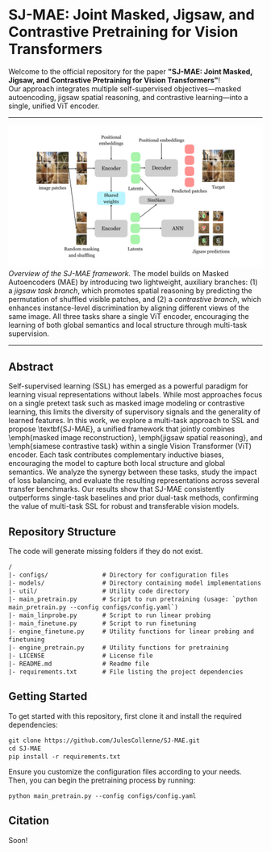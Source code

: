 # SJ-MAE: Joint Masked, Jigsaw, and Contrastive Pretraining for Vision Transformers

Welcome to the official repository for the paper **"SJ-MAE: Joint Masked, Jigsaw, and Contrastive Pretraining for Vision Transformers"**!  
Our approach integrates multiple self-supervised objectives—masked autoencoding, jigsaw spatial reasoning, and contrastive learning—into a single, unified ViT encoder.

---

![SJ-MAE Framework](sjmae.png)  
*Overview of the SJ-MAE framework.* The model builds on Masked Autoencoders (MAE) by introducing two lightweight, auxiliary branches: (1) a *jigsaw task branch*, which promotes spatial reasoning by predicting the permutation of shuffled visible patches, and (2) a *contrastive branch*, which enhances instance-level discrimination by aligning different views of the same image. All three tasks share a single ViT encoder, encouraging the learning of both global semantics and local structure through multi-task supervision.

---

## Abstract
Self-supervised learning (SSL) has emerged as a powerful paradigm for learning visual representations without labels. While most approaches focus on a single pretext task such as masked image modeling or contrastive learning, this limits the diversity of supervisory signals and the generality of learned features. In this work, we explore a multi-task approach to SSL and propose \textbf{SJ-MAE}, a unified framework that jointly combines \emph{masked image reconstruction}, \emph{jigsaw spatial reasoning}, and \emph{siamese contrastive task} within a single Vision Transformer (ViT) encoder. Each task contributes complementary inductive biases, encouraging the model to capture both local structure and global semantics. We analyze the synergy between these tasks, study the impact of loss balancing, and evaluate the resulting representations across several transfer benchmarks. Our results show that SJ-MAE consistently outperforms single-task baselines and prior dual-task methods, confirming the value of multi-task SSL for robust and transferable vision models.

## Repository Structure
The code will generate missing folders if they do not exist.
```
/
|- configs/               # Directory for configuration files
|- models/                # Directory containing model implementations
|- util/                  # Utility code directory
|- main_pretrain.py       # Script to run pretraining (usage: `python main_pretrain.py --config configs/config.yaml`)
|- main_linprobe.py       # Script to run linear probing
|- main_finetune.py       # Script to run finetuning
|- engine_finetune.py     # Utility functions for linear probing and finetuning
|- engine_pretrain.py     # Utility functions for pretraining
|- LICENSE                # License file
|- README.md              # Readme file
|- requirements.txt       # File listing the project dependencies
```

## Getting Started


To get started with this repository, first clone it and install the required dependencies:

```
git clone https://github.com/JulesCollenne/SJ-MAE.git
cd SJ-MAE
pip install -r requirements.txt
```
Ensure you customize the configuration files according to your needs. Then, you can begin the pretraining process by running:
```
python main_pretrain.py --config configs/config.yaml
```

##  Citation
Soon!

[//]: # (If you find our work useful in your research, please consider citing:)

[//]: # ()
[//]: # (```)

[//]: # ()
[//]: # (@article{collenne2024,)

[//]: # ()
[//]: # (  title={ReSet: A Residual Set-Transformer approach to tackle the ugly-duckling sign in melanoma detection},)

[//]: # ()
[//]: # (  author={Collenne, Jules and Iguernaissi, Rabah and Dubuisson, Severine and Merad, Djamal},)

[//]: # ()
[//]: # (  journal={},)

[//]: # ()
[//]: # (  year={2024})

[//]: # ()
[//]: # (})

[//]: # ()
[//]: # (```)

[//]: # (And the SetTransformer paper:)

[//]: # (```)

[//]: # (@InProceedings{lee2019set,)

[//]: # (    title={Set Transformer: A Framework for Attention-based Permutation-Invariant Neural Networks},)

[//]: # (    author={Lee, Juho and Lee, Yoonho and Kim, Jungtaek and Kosiorek, Adam and Choi, Seungjin and Teh, Yee Whye},)

[//]: # (    booktitle={Proceedings of the 36th International Conference on Machine Learning},)

[//]: # (    pages={3744--3753},)

[//]: # (    year={2019})

[//]: # (})

[//]: # (```)

